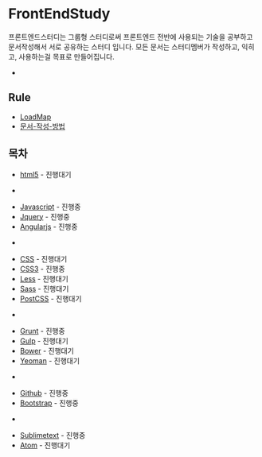 # FrontEndStudy

프론트엔드스터디는 그룹형 스터디로써 프론트엔드 전반에 사용되는 기술을 공부하고 문서작성해서 서로 공유하는 스터디 입니다.
모든 문서는 스터디멤버가 작성하고, 익히고, 사용하는걸 목표로 만들어집니다.

-
## Rule

* [LoadMap](document/@Rule/RoadMap.md)
* [문서-작성-방법](document/@Rule/문서-작성-방법.md)

## 목차

* [html5](document/html5/README.md) - 진행대기

-
* [Javascript](document/Javascript/README.md) - 진행중
* [Jquery](document/Jquery/README.md) - 진행중
* [Angularjs](document/AngularJS/README.md) - 진행중

-
* [CSS](document/CSS/README.md) - 진행대기
* [CSS3](document/CSS3/README.md) - 진행중
* [Less](document/Less/README.md) - 진행대기
* [Sass](document/Sass/README.md) - 진행대기
* [PostCSS](document/PostCSS/README.md) - 진행대기

-
* [Grunt](document/Grunt/README.md) - 진행중
* [Gulp](document/Gulp/README.md) - 진행대기
* [Bower](document/Bower/README.md) - 진행대기
* [Yeoman](document/Yeoman/README.md) - 진행대기

-
* [Github](document/Github/README.md) - 진행중
* [Bootstrap](document/Bootstrap/README.md) - 진행중

-
* [Sublimetext](document/Sublimetext/README.md) - 진행중
* [Atom](document/Atom/README.md) - 진행대기


